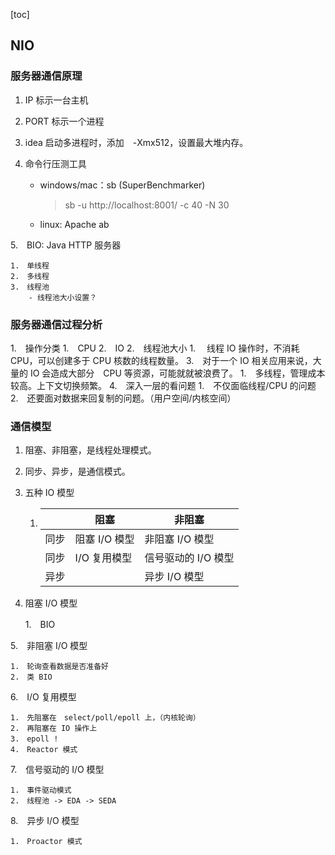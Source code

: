 [toc]

## NIO

### 服务器通信原理

1. IP 标示一台主机

2. PORT 标示一个进程

3.  idea 启动多进程时，添加　-Xmx512，设置最大堆内存。

4. 命令行压测工具

	- windows/mac：sb (SuperBenchmarker)

		> sb -u http://localhost:8001/ -c 40 -N 30

	- linux: Apache ab

5.　BIO: Java HTTP 服务器

	1.　单线程
	2.　多线程
	3.　线程池
		- 线程池大小设置？

### 服务器通信过程分析

1.　操作分类
	1.　CPU
	2.　IO
2.　线程池大小
	1.　 线程 IO 操作时，不消耗 CPU，可以创建多于 CPU 核数的线程数量。
3.　对于一个 IO 相关应用来说，大量的 IO 会造成大部分　CPU 等资源，可能就就被浪费了。
	1.　多线程，管理成本较高。上下文切换频繁。
4.　深入一层的看问题
	1.　不仅面临线程/CPU 的问题
	2.　还要面对数据来回复制的问题。（用户空间/内核空间）

### 通信模型

1. 阻塞、非阻塞，是线程处理模式。

2. 同步、异步，是通信模式。

3. 五种 IO 模型

	1. |      | 阻塞          | 非阻塞              |
		| ---- | ------------- | ------------------- |
		| 同步 | 阻塞 I/O 模型 | 非阻塞 I/O 模型     |
		| 同步 | I/O 复用模型  | 信号驱动的 I/O 模型 |
		| 异步 |               | 异步 I/O 模型       |

4. 阻塞 I/O 模型

	1.　BIO

5.　非阻塞 I/O 模型

	1.　轮询查看数据是否准备好
	2.　类 BIO

6.　I/O 复用模型

	1.　先阻塞在　select/poll/epoll 上，（内核轮询）
	2.　再阻塞在 IO 操作上
	3.　epoll !  
	4.　Reactor 模式

7.　信号驱动的 I/O 模型

	1.　事件驱动模式
	2.　线程池 -> EDA -> SEDA

8.　异步 I/O 模型

	1.　Proactor 模式

